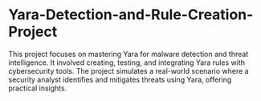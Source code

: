 # Yara-Detection-and-Rule-Creation-Project
This project focuses on mastering Yara for malware detection and threat intelligence. It involved creating, testing, and integrating Yara rules with cybersecurity tools. The project simulates a real-world scenario where a security analyst identifies and mitigates threats using Yara, offering practical insights.
